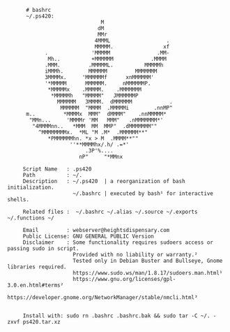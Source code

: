           # bashrc
          ~/.ps420:  
                                  M                            
                                 dM                            
                                 MMr                           
                                4MMML                  .       
                                MMMMM.                xf       
                .              'MMMMM               .MM-       
                 Mh..          +MMMMMM            .MMMM        
                .MMM.         .MMMMML.          MMMMMh        
                iMMMh.        MMMMMM         MMMMMMM         
                3MMMMx.     'MMMMMMf      xnMMMMMM'         
                '*MMMMM      MMMMMM.     nMMMMMMP.          
                 *MMMMMx    .MMMMM.    .MMMMMMM            
                  *MMMMMh   "MMMMM"   JMMMMMMP             
                    MMMMMM   3MMMM.  dMMMMMM            .  
                     MMMMMM  "MMMM  .MMMMMi        .nnMP"  
          m..         *MMMMx  MMM"  dMMMM"    .nnMMMMM*    
           "MMn...     'MMMMr 'MM   MMM"   .nMMMMMMM*'     
            "4MMMMnn..   *MMM  MM  MMP"  .dMMMMMMM""       
              ^MMMMMMMMx.  *ML "M .M*  .MMMMMM**"          
                 *PMMMMMMhn. *x > M  .MMMM**""             
                        ''**MMMMhx/.h/ .=*'                    
                             .3P'%....                     
                           nP"     "*MMnx    

         Script Name   : .ps420
         Path          : ~/.                                                                                   
         Description   : ~/.ps420  | a reorganization of bash initialization.
                         ~/.bashrc | executed by bash¹ for interactive shells.                                                                          

         Related files :  ~/.bashrc ~/.alias ~/.source ~/.exports ~/.functions ~/                  

         Email         : webserver@heightsdispensary.com 
         Public License: GNU GENERAL PUBLIC Version
         Disclaimer    : Some functionality requires sudoers access or passing sudo in script.
                         Provided with no liability or warranty.² 
                         Tested only in Debian Buster and Bullseye, Gnome libraries required.                                                              
                         https://www.sudo.ws/man/1.8.17/sudoers.man.html¹
                         https://www.gnu.org/licenses/gpl-3.0.en.html#terms² 
                         https://developer.gnome.org/NetworkManager/stable/nmcli.html³


         Install with: sudo rn .bashrc .bashrc.bak && sudo tar -C ~/. -zxvf ps420.tar.xz





